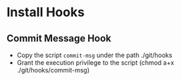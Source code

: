 # Install Hooks

## Commit Message Hook

* Copy the script `commit-msg` under the path ./git/hooks
* Grant the execution privilege to the script (chmod a+x ./git/hooks/commit-msg)

